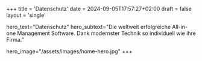 +++
title = 'Datenschutz'
date = 2024-09-05T17:57:27+02:00
draft = false
layout = 'single'

hero_text="Datenschutz"
hero_subtext="Die weltweit erfolgreiche All-in-one Management Software. Dank modernster Technik so individuell wie ihre Firma."

hero_image="/assets/images/home-hero.jpg"
+++
